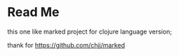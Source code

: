 # Read Me

this one like marked project for clojure language version;

thank for https://github.com/chjj/marked
